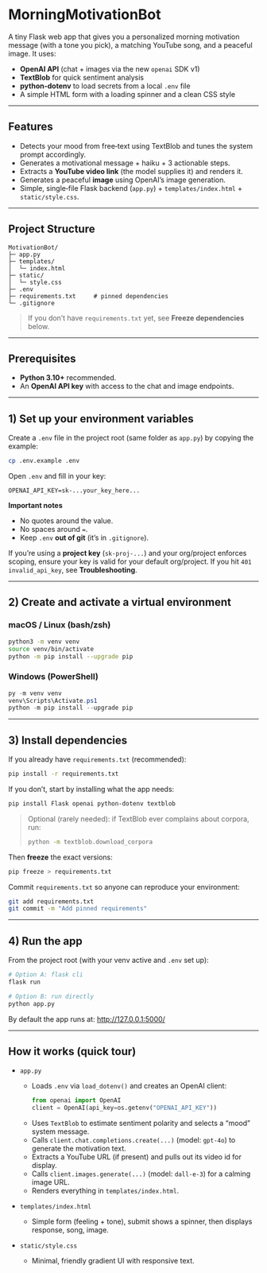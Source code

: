 # MorningMotivationBot

A tiny Flask web app that gives you a personalized morning motivation message (with a tone you pick), a matching YouTube song, and a peaceful image. It uses:

- **OpenAI API** (chat + images via the new `openai` SDK v1)
- **TextBlob** for quick sentiment analysis
- **python-dotenv** to load secrets from a local `.env` file
- A simple HTML form with a loading spinner and a clean CSS style

---

## Features

- Detects your mood from free‑text using TextBlob and tunes the system prompt accordingly.
- Generates a motivational message + haiku + 3 actionable steps.
- Extracts a **YouTube video link** (the model supplies it) and renders it.
- Generates a peaceful **image** using OpenAI’s image generation.
- Simple, single‑file Flask backend (`app.py`) + `templates/index.html` + `static/style.css`.

---

## Project Structure

```
MotivationBot/
├─ app.py
├─ templates/
│  └─ index.html
├─ static/
│  └─ style.css
├─ .env
├─ requirements.txt     # pinned dependencies
└─ .gitignore
```

> If you don’t have `requirements.txt` yet, see **Freeze dependencies** below.

---

## Prerequisites

- **Python 3.10+** recommended.
- An **OpenAI API key** with access to the chat and image endpoints.

---

## 1) Set up your environment variables

Create a `.env` file in the project root (same folder as `app.py`) by copying the example:
```bash
cp .env.example .env
```

Open `.env` and fill in your key:
```
OPENAI_API_KEY=sk-...your_key_here...
```
**Important notes**
- No quotes around the value.
- No spaces around `=`.
- Keep `.env` **out of git** (it’s in `.gitignore`).

If you’re using a **project key** (`sk-proj-...`) and your org/project enforces scoping, ensure your key is valid for your default org/project. If you hit `401 invalid_api_key`, see **Troubleshooting**.

---

## 2) Create and activate a virtual environment

### macOS / Linux (bash/zsh)
```bash
python3 -m venv venv
source venv/bin/activate
python -m pip install --upgrade pip
```

### Windows (PowerShell)
```powershell
py -m venv venv
venv\Scripts\Activate.ps1
python -m pip install --upgrade pip
```

---

## 3) Install dependencies

If you already have `requirements.txt` (recommended):
```bash
pip install -r requirements.txt
```

If you don’t, start by installing what the app needs:
```bash
pip install Flask openai python-dotenv textblob
```
> Optional (rarely needed): if TextBlob ever complains about corpora, run:
> ```bash
> python -m textblob.download_corpora
> ```

Then **freeze** the exact versions:

```bash
pip freeze > requirements.txt
```

Commit `requirements.txt` so anyone can reproduce your environment:
```bash
git add requirements.txt
git commit -m "Add pinned requirements"
```

---

## 4) Run the app

From the project root (with your venv active and `.env` set up):

```bash
# Option A: flask cli
flask run

# Option B: run directly
python app.py
```

By default the app runs at: http://127.0.0.1:5000/

---

## How it works (quick tour)

- `app.py`
  - Loads `.env` via `load_dotenv()` and creates an OpenAI client:
    ```python
    from openai import OpenAI
    client = OpenAI(api_key=os.getenv("OPENAI_API_KEY"))
    ```
  - Uses `TextBlob` to estimate sentiment polarity and selects a “mood” system message.
  - Calls `client.chat.completions.create(...)` (model: `gpt-4o`) to generate the motivation text.
  - Extracts a YouTube URL (if present) and pulls out its video id for display.
  - Calls `client.images.generate(...)` (model: `dall-e-3`) for a calming image URL.
  - Renders everything in `templates/index.html`.

- `templates/index.html`
  - Simple form (feeling + tone), submit shows a spinner, then displays response, song, image.

- `static/style.css`
  - Minimal, friendly gradient UI with responsive text.

